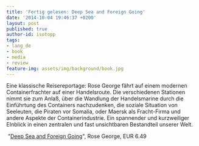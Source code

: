 ```yaml
---
title: 'Fertig gelesen: Deep Sea and Foreign Going'
date: '2014-10-04 19:46:37 +0200'
layout: post
published: true
author-id: isotopp
tags:
- lang_de
- book
- media
- review
feature-img: assets/img/background/book.jpg
---
```

Eine klassische Reisereportage: Rose George fährt auf einem modernen Containerfrachter auf einer Handelsroute. Die verschiedenen Stationen nimmt sie zum Anlaß, über die Wandlung der Handelsmarine durch die Einführtung des Containers nachzudenken, die soziale Situation von Seeleuten, die Piraten vor Somalia, oder Maersk als Fracht-Firma und andere Aspekte der Containerindustrie. Ein spannender und kurzweiliger EInblick in einen zentralen und fast unsichtbaren Bestandteil unserer Welt.

 "[Deep Sea and Foreign Going](https://www.amazon.de/Deep-Sea-Foreign-Going-English-ebook/dp/B00C7H14AY)", Rose George, EUR 6.49

